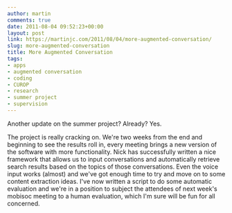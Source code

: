 ```yaml
---
author: martin
comments: true
date: 2011-08-04 09:52:23+00:00
layout: post
link: https://martinjc.com/2011/08/04/more-augmented-conversation/
slug: more-augmented-conversation
title: More Augmented Conversation
tags:
- apps
- augmented conversation
- coding
- CUROP
- research
- summer project
- supervision
---
```


Another update on the summer project? Already? Yes.

The project is really cracking on. We're two weeks from the end and beginning to see the results roll in, every meeting brings a new version of the software with more functionality. Nick has successfully written a nice framework that allows us to input conversations and automatically retrieve search results based on the topics of those conversations. Even the voice input works (almost) and we've got enough time to try and move on to some content extraction ideas. I've now written a script to do some automatic evaluation and we're in a position to subject the attendees of next week's mobisoc meeting to a human evaluation, which I'm sure will be fun for all concerned.
